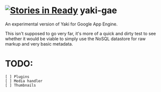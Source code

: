 [![Stories in Ready](https://badge.waffle.io/rcarmo/yaki-gae.png?label=ready&title=Ready)](https://waffle.io/rcarmo/yaki-gae)
yaki-gae
========

An experimental version of Yaki for Google App Engine.

This isn't supposed to go very far, it's more of a quick and dirty test to see whether it would be viable to simply use the NoSQL datastore for raw markup and very basic metadata.


# TODO:

    [ ] Plugins
    [ ] Media handler
    [ ] Thumbnails
